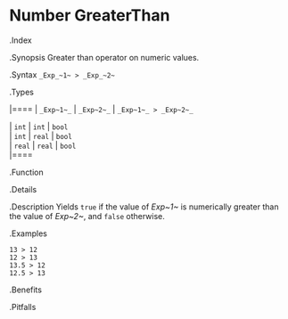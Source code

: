 # Number GreaterThan

.Index
>

.Synopsis
Greater than operator on numeric values.

.Syntax
`_Exp_~1~ > _Exp_~2~`

.Types


|====
| `_Exp~1~_`  |  `_Exp~2~_` | `_Exp~1~_ > _Exp~2~_`  

| `int`      |  `int`     | `bool`               
| `int`      |  `real`    | `bool`               
| `real`     |  `real`    | `bool`               
|====

.Function

.Details

.Description
Yields `true` if the value of _Exp~1~_ is numerically greater than the value of _Exp~2~_, and `false` otherwise.

.Examples
```rascal-shell
13 > 12
12 > 13
13.5 > 12
12.5 > 13
```

.Benefits

.Pitfalls

